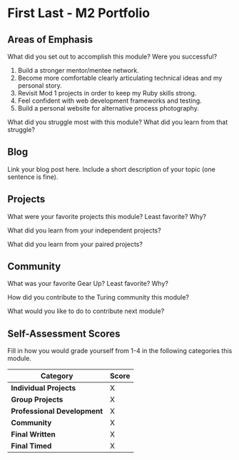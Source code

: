 # First Last - M2 Portfolio

## Areas of Emphasis

What did you set out to accomplish this module? Were you successful?
  1) Build a stronger mentor/mentee network.
  2) Become more comfortable clearly articulating technical ideas and my personal story.
  3) Revisit Mod 1 projects in order to keep my Ruby skills strong.
  4) Feel confident with web development frameworks and testing.
  5) Build a personal website for alternative process photography.
  
What did you struggle most with this module? What did you learn from that struggle?

## Blog

Link your blog post here. Include a short description of your topic (one sentence is fine).

## Projects

What were your favorite projects this module? Least favorite? Why?

What did you learn from your independent projects?

What did you learn from your paired projects?

## Community

What was your favorite Gear Up? Least favorite? Why?

How did you contribute to the Turing community this module?

What would you like to do to contribute next module?

## Self-Assessment Scores

Fill in how you would grade yourself from 1-4 in the following categories this module.

| Category                     | Score |
| -----------------------------| ----- |
| **Individual Projects**      |   X   |
| **Group Projects**           |   X   |
| **Professional Development** |   X   |
| **Community**                |   X   |
| **Final Written**            |   X   |
| **Final Timed**              |   X   |
